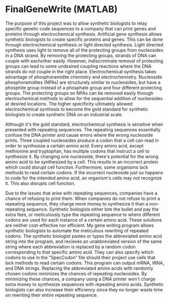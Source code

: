 # FinalGeneWrite (MATLAB)
  The purpose of this project was to allow synthetic biologists to relay specific genetic code sequences to a company that can print genes and proteins through electrochemical synthesis.  Artificial gene synthesis allows synthetic biologists to create specific proteins and genes. This can be done through electrochemical synthesis or light directed synthesis.  Light directed synthesis uses light to remove all of the protecting groups from nucleosides in a DNA strand.  By removing the protecting groups, strands of DNA can couple with eachother easily.  However, indiscriminate removal of protecting groups can lead to some undesired coupling reactions where the DNA strands do not couple in the right place.  Electrochemical synthesis takes advantage of phosphoramidite chemistry and electrochemistry.  Nucleoside phosphoramidites (NPAs) are structurely similar to nucleosides, but have a phosphite group instead of a phosphate group and four different protecting groups. The protecting groups on NPAs can be removed easily through electrochemical methods to allow for the sequential addition of nucleosides at desired locations.  The higher specificity ultimately allowed electrochemical synthesis to become the gold standard for synthetic biologists to create synthetic DNA on an industrial scale.  

  Although it's the gold standard, electrochemical synthesis is sensitive when presented with repeating sequences.  The repeating sequences essentially confuse the DNA printer and cause errors where the wrong nucleoside prints.  Three coupled nucleosides produce a codon that a cell can read in order to synthesize a certain amino acid. Every amino acid, except methionine and tryptophan, has multiple codons that instruct a cell to synthesize it.  By changing one nucleoside, there's potential for the wrong amino acid to be synthesized by a cell.  This results in an incorrect protein which could disrupt cell function.  Furthermore, some organisms lack methods to read certain codons.  If the incorrect nucleoside just so happens to code for the intended amino acid, an organism's cells may not recognize it.  This also disrupts cell function.  
  
  Due to the issues that arise with repeating sequences, companies have a chance of refusing to print them.  When companies do not refuse to print a repeating sequence, they charge more money to synthesize it than a non-repeating sequence.  Synthetic biologists either bite the bullet and pay the extra fees, or meticulously type the repeating sequence to where different codons are used for each instance of a certain amino acid.  These solutions are neither cost-effective nor efficient.  My gene writing program allows synthetic biologists to automate the meticulous rewriting of repeated codons.  The synthetic biologist pastes or types the abbreviated amino acid string into the program, and recieves an unabbreviated version of the same string where each abbreviation is replaced by a random codon corresponding to that specific amino acid. They can also specify which codons to use in the "SpecCodon" file should their project use cells that lack methods to read certain codons. This program can output mRNA, tRNA, and DNA strings.  Replacing the abbreviated amino acids with randomly chosen codons minimizes the chances of repeating nucleosides.  By minimizing these chances, a company using a DNA printer won't charge extra money to synthesize sequences with repeating amino acids.  Synthetic biologists can also increase their efficiency since they no longer waste time on rewriting their entire repeating sequence.
